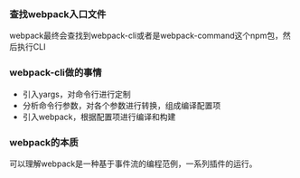 ### 查找webpack入口文件

webpack最终会查找到webpack-cli或者是webpack-command这个npm包，然后执行CLI

### webpack-cli做的事情

- 引入yargs，对命令行进行定制
- 分析命令行参数，对各个参数进行转换，组成编译配置项
- 引入webpack，根据配置项进行编译和构建


### webpack的本质

可以理解webpack是一种基于事件流的编程范例，一系列插件的运行。